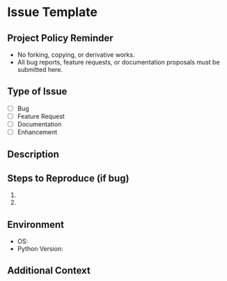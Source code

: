 # Issue Template

## Project Policy Reminder
- No forking, copying, or derivative works.  
- All bug reports, feature requests, or documentation proposals must be submitted here.

## Type of Issue
- [ ] Bug
- [ ] Feature Request
- [ ] Documentation
- [ ] Enhancement

## Description
<!-- Describe the issue or enhancement. -->

## Steps to Reproduce (if bug)
1. 
2. 

## Environment
- OS:
- Python Version:

## Additional Context
<!-- Add any other context about the problem here. -->